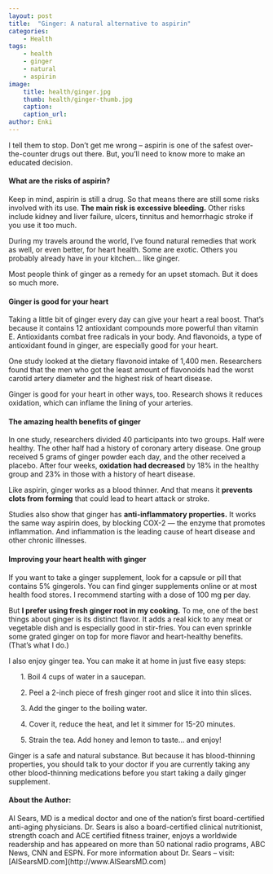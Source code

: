 ```yaml
---
layout: post
title:  "Ginger: A natural alternative to aspirin"
categories:
    - Health
tags:
    - health
    - ginger
    - natural
    - aspirin
image:
    title: health/ginger.jpg
    thumb: health/ginger-thumb.jpg
    caption:
    caption_url:
author: Enki
---
```


I tell them to stop. Don’t get me wrong – aspirin is one of the safest over-the-counter drugs out there. But, you’ll need to know more to make an educated decision.

<h4>What are the risks of aspirin?</h4>

Keep in mind, aspirin is still a drug. So that means there are still some risks involved with its use. <strong>The main risk is excessive bleeding.</strong> Other risks include kidney and liver failure, ulcers, tinnitus and hemorrhagic stroke if you use it too much. 

During my travels around the world, I’ve found natural remedies that work as well, or even better, for heart health. Some are exotic. Others you probably already have in your kitchen… like ginger. 

Most people think of ginger as a remedy for an upset stomach. But it does so much more.

<h4>Ginger is good for your heart</h4>

Taking a little bit of ginger every day can give your heart a real boost. That’s because it contains 12 antioxidant compounds more powerful than vitamin E. Antioxidants combat free radicals in your body. And flavonoids, a type of antioxidant found in ginger, are especially good for your heart. 

One study looked at the dietary flavonoid intake of 1,400 men. Researchers found that the men who got the least amount of flavonoids had the worst carotid artery diameter and the highest risk of heart disease. 

Ginger is good for your heart in other ways, too. Research shows it reduces oxidation, which can inflame the lining of your arteries.

<h4>The amazing health benefits of ginger</h4> 

In one study, researchers divided 40 participants into two groups. Half were healthy. The other half had a history of coronary artery disease. One group received 5 grams of ginger powder each day, and the other received a placebo. After four weeks, <strong>oxidation had decreased</strong> by 18% in the healthy group and 23% in those with a history of heart disease. 

Like aspirin, ginger works as a blood thinner. And that means it <strong>prevents clots from forming</strong> that could lead to heart attack or stroke. 

Studies also show that ginger has <strong>anti-inflammatory properties.</strong> It works the same way aspirin does, by blocking COX-2 — the enzyme that promotes inflammation. And inflammation is the leading cause of heart disease and other chronic illnesses. 

<h4>Improving your heart health with ginger</h4> 

If you want to take a ginger supplement, look for a capsule or pill that contains 5% gingerols. You can find ginger supplements online or at most health food stores. I recommend starting with a dose of 100 mg per day.

But <strong>I prefer using fresh ginger root in my cooking.</strong> To me, one of the best things about ginger is its distinct flavor. It adds a real kick to any meat or vegetable dish and is especially good in stir-fries. You can even sprinkle some grated ginger on top for more flavor and heart-healthy benefits. (That’s what I do.) 

I also enjoy ginger tea. You can make it at home in just five easy steps: 

<ol>1. Boil 4 cups of water in a saucepan.</ol>
<ol>2. Peel a 2-inch piece of fresh ginger root and slice it into thin slices.</ol>
<ol>3. Add the ginger to the boiling water.</ol> 
<ol>4. Cover it, reduce the heat, and let it simmer for 15-20 minutes.</ol> 
<ol>5. Strain the tea. Add honey and lemon to taste… and enjoy!</ol> 

Ginger is a safe and natural substance. But because it has blood-thinning properties, you should talk to your doctor if you are currently taking any other blood-thinning medications before you start taking a daily ginger supplement. 

<h4>About the Author:</h4>

<dl>Al Sears, MD is a medical doctor and one of the nation’s first board-certified anti-aging physicians. Dr. Sears is also a board-certified clinical nutritionist, strength coach and ACE certified fitness trainer, enjoys a worldwide readership and has appeared on more than 50 national radio programs, ABC News, CNN and ESPN. For more information about Dr. Sears – visit: [AlSearsMD.com](http://www.AlSearsMD.com)</dl>
